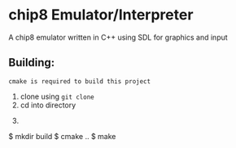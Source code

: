 # chip8 Emulator/Interpreter
A chip8 emulator written in C++ using SDL for graphics and input
 

## Building: 
    cmake is required to build this project
1. clone using `git clone`
2. cd into directory
3. ```
$ mkdir build
$ cmake ..
$ make
```

